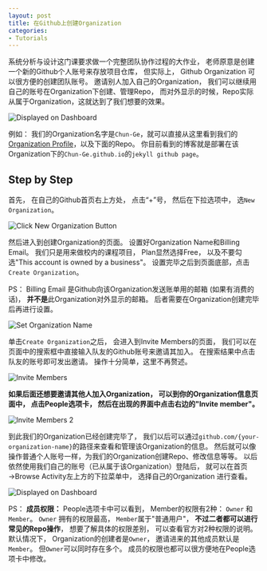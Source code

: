 ```yaml
---
layout: post
title: 在Github上创建Organization
categories:
- Tutorials
---
```


系统分析与设计这门课要求做一个完整团队协作过程的大作业， 老师原意是创建一个新的Github个人账号来存放项目仓库， 但实际上， Github Organization 可以很方便的创建团队账号。 邀请别人加入自己的Organization， 我们可以继续用自己的账号在Organization下创建、管理Repo， 而对外显示的时候，Repo实际从属于Organization，这就达到了我们想要的效果。

![Displayed on Dashboard]({{site.url}}/assets/img/organization-setup/dashboard-display-2.png}})

例如： 我们的Organization名字是`Chun-Ge`，就可以直接从这里看到我们的[Organization Profile](https://github.com/Chun-Ge)，以及下面的Repo。 你目前看到的博客就是部署在该Organization下的`Chun-Ge.github.io`的`jekyll github page`。

## Step by Step

首先， 在自己的Github首页右上方处， 点击“+”号， 然后在下拉选项中， 选`New Organization`。

![Click New Organization Button]({{site.url}}/assets/img/organization-setup/new-organization.png}})

然后进入到创建Organization的页面。 设置好Organization Name和Billing Email。 我们只是用来做校内的课程项目， Plan显然选择Free， 以及不要勾选"This account is owned by a business"。 设置完毕之后到页面底部，点击`Create Organization`。

PS： Billing Email 是Github向该Organization发送账单用的邮箱 (如果有消费的话)， **并不是**此Organization对外显示的邮箱。 后者需要在Organization创建完毕后再进行设置。

![Set Organization Name]({{site.url}}/assets/img/organization-setup/set-name.png}})

单击`Create Organization`之后， 会进入到Invite Members的页面， 我们可以在页面中的搜索框中直接输入队友的Github账号来邀请其加入。 在搜索结果中点击队友的账号即可发出邀请。 操作十分简单，这里不再赘述。

![Invite Members]({{site.url}}/assets/img/organization-setup/invite-members.png}})

**如果后面还想要邀请其他人加入Organization， 可以到你的Organization信息页面中， 点击People选项卡， 然后在出现的界面中点击右边的"Invite member"。**

![Invite Members 2]({{site.url}}/assets/img/organization-setup/invite-members-2.png}})

到此我们的Organization已经创建完毕了， 我们以后可以通过`github.com/{your-organization-name}`的路径来查看和管理该Organization的信息。 然后就可以像操作普通个人账号一样，为我们的Organization创建Repo、修改信息等等。 以后依然使用我们自己的账号（已从属于该Organization）登陆后， 就可以在首页→Browse Activity左上方的下拉菜单中， 选择自己的Organization 进行查看。

![Displayed on Dashboard]({{site.url}}/assets/img/organization-setup/dashboard-display.png}})

PS： **成员权限：** People选项卡中可以看到， Member的权限有2种： `Owner` 和 `Member`。 `Owner` 拥有的权限最高， `Member`属于"普通用户"， **不过二者都可以进行常见的Repo操作**， 想要了解具体的权限差别， 可以查看官方对2种权限的说明。 默认情况下， Organization的创建者是`Owner`， 邀请进来的其他成员默认是`Member`。 但`Owner`可以同时存在多个。 成员的权限也都可以很方便地在People选项卡中修改。

<!-- Syntax highlighting with Solarized theme.

{% highlight ruby %}
class User < ActiveRecord::Base
  attr_accessible :email, :name

  ... tons of other crap ...

end

{% endhighlight %} -->
